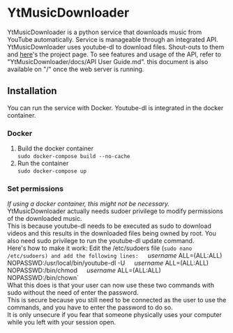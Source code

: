 # YtMusicDownloader
YtMusicDownloader is a python service that downloads music from YouTube automatically. Service is manageable through an integrated API.  
YtMusicDownloader uses youtube-dl to download files. Shout-outs to them and [here](https://github.com/ytdl-org/youtube-dl)'s the project page.
To see features and usage of the API, refer to "YtMusicDownloader/docs/API User Guide.md". this document is also available on "/" once the web server is running. 
## Installation
You can run the service with Docker. Youtube-dl is integrated in the docker container.
### Docker
1. Build the docker container  
`sudo docker-compose build --no-cache`
2. Run the container  
`sudo docker-compose up`
### Set permissions
*If using a docker container, this might not be necessary.*
YtMusicDownloader actually needs sudoer privilege to modify permissions of the downloaded music.  
This is because youtube-dl needs to be executed as sudo to download videos and this results in the downloaded files being owned by root.
You also need sudo privilege to run the youtube-dl update command.  
Here's how to make it work:
Edit the /etc/sudoers file (`sudo nano /etc/sudoers) and add the following lines:  
`*username* ALL=(ALL:ALL) NOPASSWD:/usr/local/bin/youtube-dl -U`  
`*username* ALL=(ALL:ALL) NOPASSWD:/bin/chmod`  
`*username* ALL=(ALL:ALL) NOPASSWD:/bin/chown`  
What this does is that your user can now use these two commands with sudo without the need of enter the password.  
This is secure because you still need to be connected as the user to use the commands, and you have to enter the password to do so.  
It is only unsecure if you fear that someone physically uses your computer while you left with your session open.   
